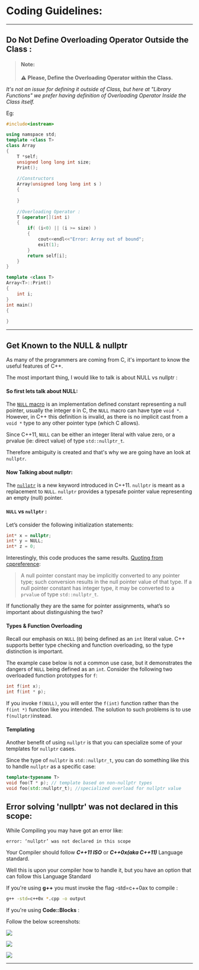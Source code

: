 # Coding Guidelines:

------



## Do Not Define Overloading Operator Outside the Class :



> #### Note:
>
> ⚠ **Please, Define the Overloading Operator within the Class.**

*It's not an issue for defining it outside of Class, but here at "Library Functions" we prefer having definition of Overloading Operator Inside the Class itself.*

Eg:

```c++
#include<iostream>

using namspace std;
template <class T>
class Array
{
    T *self;
    unsigned long long int size;
    Print();
    
    //Constructors 
    Array(unsigned long long int s )
    {
        
    }
    
    //Overloading Operator : 
    T &operator[](int i)
    {
        if( (i<0) || (i >= size) )
        {
            cout<<endl<<"Error: Array out of bound";
            exit(1);
        }
        return self[i];
    }
}

template <class T>
Array<T>::Print()
{
    int i;
}
int main()
{
    
}
```



------

## Get Known to the NULL & nullptr 

As many of the programmers are coming from C, it's important to know the useful features of C++.

The most important thing, I would like to talk is about NULL vs nullptr :

#### So first lets talk about **NULL**:

The [`NULL` macro](http://en.cppreference.com/w/cpp/types/NULL) is an implementation defined constant representing a null pointer, usually the integer `0` in C, the `NULL` macro can have type `void *`. However, in C++ this definition is invalid, as there is no implicit cast from a `void *` type to any other pointer type (which C allows).

Since C++11, `NULL` can be either an integer literal with value zero, or a prvalue (ie: direct value) of type `std::nullptr_t`.

Therefore ambiguity is created and that's why we are going have an look at `nullptr`.

#### Now Talking about **nullptr**:

The [`nullptr`](http://en.cppreference.com/w/cpp/language/nullptr) is a new keyword introduced in C++11. `nullptr` is meant as a replacement to `NULL`. `nullptr` provides a typesafe pointer value representing an empty (null) pointer.

#### `NULL` vs `nullptr` :

Let’s consider the following initialization statements:

```c++
int* x = nullptr;
int* y = NULL;
int* z = 0;
```

Interestingly, this code produces the same results. [Quoting from cppreference](http://en.cppreference.com/w/cpp/language/nullptr):

> A null pointer constant may be implicitly converted to any pointer type; such conversion results in the null pointer value of that type. If a null pointer constant has integer type, it may be converted to a `prvalue` of type `std::nullptr_t`.

If functionally they are the same for pointer assignments, what’s so important about distinguishing the two?

#### Types & Function Overloading

Recall our emphasis on `NULL` (`0`) being defined as an `int` literal value. C++ supports better type checking and function overloading, so the type distinction is important.

The example case below is not a common use case, but it demonstrates the dangers of `NULL` being defined as an `int`. Consider the following two overloaded function prototypes for `f`:

```c++
int f(int x);
int f(int * p);
```

If you invoke `f(NULL)`, you will enter the `f(int)` function rather than the `f(int *)` function like you intended. The solution to such problems is to use `f(nullptr)`instead.

#### Templating

Another benefit of using `nullptr` is that you can specialize some of your templates for `nullptr` cases.

Since the type of `nullptr` is `std::nullptr_t`, you can do something like this to handle `nullptr` as a specific case:

```c++
template<typename T>
void foo(T * p); // template based on non-nullptr types
void foo(std::nullptr_t); //specialized overload for nullptr value
```



##  Error solving 'nullptr' was not declared in this scope:



While Compiling you may have got an error like:

```
error: ‘nullptr’ was not declared in this scope
```



Your Compiler should follow ***C++11 ISO*** or ***C++0x(aka C++11)*** Language standard. 

Well this is upon your compiler how to handle it, but you have an option that can follow this Language Standard 

If you're using **g++** you must invoke the flag -std=c++0ax to compile :  

```bash
g++ -std=c++0x *.cpp -o output
```

If you're using **Code::Blocks** :

 Follow the below screenshots: 

![](https://github.com/Sonic-India/Library_Functions/blob/main/Coding%20Guidelines.assets/step-1.png)



![](https://github.com/Sonic-India/Library_Functions/blob/main/Coding%20Guidelines.assets/step-2.png)



![](https://github.com/Sonic-India/Library_Functions/blob/main/Coding%20Guidelines.assets/step-4.png)

------

